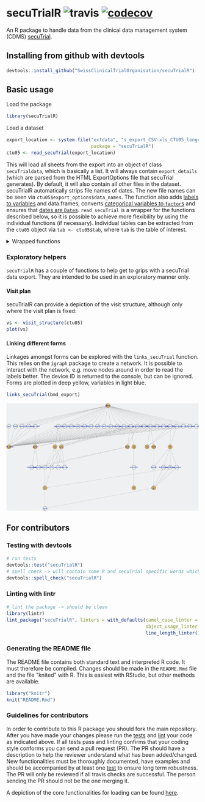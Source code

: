 
<!-- README.md is generated from README.Rmd. Please edit that file -->
secuTrialR ![travis](https://api.travis-ci.com/SwissClinicalTrialOrganisation/secuTrialR.svg?branch=master) [![codecov](https://codecov.io/github/SwissClinicalTrialOrganisation/secuTrialR/branch/master/graphs/badge.svg)](https://codecov.io/github/SwissClinicalTrialOrganisation/secuTrialR)
=================================================================================================================================================================================================================================================================================================

An R package to handle data from the clinical data management system (CDMS) [secuTrial](https://www.secutrial.com/en/).

Installing from github with devtools
------------------------------------

``` r
devtools::install_github("SwissClinicalTrialOrganisation/secuTrialR")
```

Basic usage
-----------

Load the package

``` r
library(secuTrialR)
```

Load a dataset

``` r
export_location <- system.file("extdata", "s_export_CSV-xls_CTU05_longnames_sep_ref.zip",
                               package = "secuTrialR")
ctu05 <- read_secuTrial(export_location)
```

This will load all sheets from the export into an object of class `secuTrialdata`, which is basically a list. It will always contain `export_details` (which are parsed from the HTML ExportOptions file that secuTrial generates). By default, it will also contain all other files in the dataset. secuTrialR automatically strips file names of dates. The new file names can be seen via `ctu05$export_options$data_names`. The function also adds [labels to variables](#variable-labels) and data.frames, converts [categorical variables to `factor`s](#prepare-factors) and ensures that [dates are `Date`s](#prepare-dates). `read_secuTrial` is a wrapper for the functions described below, so it is possible to achieve more flexibility by using the individual functions (if necessary). Individual tables can be extracted from the `ctu05` object via `tab <- ctu05$tab`, where `tab` is the table of interest.

<details><summary>Wrapped functions</summary>

#### Load the dataset

``` r
# prepare path to example export
export_location <- system.file("extdata", "s_export_CSV-xls_BMD.zip",
                               package = "secuTrialR")
# load all export data
bmd_export <- read_secuTrial_export(data_dir = export_location)

# load a second dataset
export_location <- system.file("extdata", "s_export_CSV-xls_CTU05_longnames_sep_ref.zip",
                               package = "secuTrialR")
ctu05 <- read_secuTrial_export(export_location)

# View names of the bmd_export object
names(bmd_export)
```

    ##  [1] "export_options" "fs"             "cn"             "ctr"           
    ##  [5] "is"             "qs"             "qac"            "vp"            
    ##  [9] "vpfs"           "atcn"           "atcvp"          "cts"           
    ## [13] "bmd"            "atbmd"

`read_secuTrial_export` returns an object of class `secuTrialdata`, which is basically a list. It will always contain `export_details` (which are parsed from the HTML ExportOptions file that secuTrial generates). By default, it will also contain all other files in the dataset. secuTrialR automatically strips file names of dates. The new file names can be seen via `bmd_export$export_options$data_names`. <!-- DEDICATED ACCESSOR FUNCTION FOR DATA_NAMES? might already be implemented in the print method -->

`bmd_export` is a list, with class `secuTrialdata`. To prevent it from printing all data to the console, a special print method returns some useful information about the objects within `bmd_export` instead. The information returned includes the original file name in the datafile, it's name in the `secuTrialdata` object, together with the number of rows and columns and a column indicating whether the object is metadata or not:

``` r
bmd_export
```

    ## SecuTrial data imported from /home/wrightp/R/x86_64-suse-linux-gnu-library/3.6/secuTrialR/extdata/s_export_CSV-xls_BMD.zip 
    ##  table nrow ncol  meta original_name
    ##     vp    1   10  TRUE        vp.xls
    ##   vpfs    1    2  TRUE      vpfs.xls
    ##     fs    1    7  TRUE        fs.xls
    ##     qs    1    7  TRUE        qs.xls
    ##     is    3    8  TRUE        is.xls
    ##    ctr    1    3  TRUE       ctr.xls
    ##     cn  113   13  TRUE        cn.xls
    ##   atcn    0    6  TRUE      atcn.xls
    ##  atcvp    0   11  TRUE     atcvp.xls
    ##    qac    0   10  TRUE       qac.xls
    ##    cts    0    8  TRUE       cts.xls
    ##    bmd  504   27 FALSE       bmd.xls
    ##  atbmd    0   28 FALSE     atbmd.xls

Individual tables can be extracted from the `bmd_export` object via `tab <- bmd_export$tab`, where `tab` is the table of interest. <!-- accessor function? -->

#### Variable labels

For creating tables, it is often useful to have access to variable labels. secuTrialR supports two main methods for handling them - a named list, or via variable attributes. The list approach works as follows.

``` r
labs <- labels_secuTrial(bmd_export)
# query the list with the variable name of interest
labs[["age"]]
```

    ## [1] "Age"

The attribute based approach adds labels as an attribute to a variable, which can then be accessed via `label(var)`.

``` r
labelled <- label_secuTrial(bmd_export)
label(labelled$bmd$age)
```

    ## [1] "Age"

Labels can be added to new variables or changed via

``` r
label(labelled$bmd$age) <- "Age (years)"
label(labelled$bmd$age)
```

    ## [1] "Age (years)"

Where units have been defined in the SecuTrial database, they can be accessed or changed analogously (here, age had no unit assigned, but we can add one).

``` r
units(labelled$bmd$age)
```

    ## NULL

``` r
units(labelled$bmd$age) <- "years"
units(labelled$bmd$age)
```

    ## [1] "years"

There is a drawback to the attribute based approach - labels will not be propagated if variables are derived and may be lost if variables are edited.

Currently, `label_secuTrial` should be used prior to `dates_secuTrial` or `factorize_secuTrial` so that labels and units are propagated to factor and date variables.

#### Prepare factors

It is often useful to have categorical variables as factors (R knows how to handle factors). secuTrialR can prepare factors easily.

``` r
factors <- factorize_secuTrial(ctu05)
```

This functions loops through each table of the dataset, creating new factor variables where necessary. The new variables are the same as the original but with `.factor` appended (i.e. a new variable called `sex.factor` would be added to the relevant form).

``` r
# original variable
str(factors$ctu05baseline$gender)
```

    ##  int [1:17] 1 NA NA 2 1 2 1 NA NA 1 ...

``` r
# factor
str(factors$ctu05baseline$gender.factor)
```

    ##  Factor w/ 2 levels "male","female": 1 NA NA 2 1 2 1 NA NA 1 ...

``` r
# cross tabulation
table(original = factors$ctu05baseline$gender, factor = factors$ctu05baseline$gender.factor)
```

    ##         factor
    ## original male female
    ##        1    5      0
    ##        2    0      5

#### Prepare dates

Dates are a very common data type. They cannot be easily used though in their export format. This is also easily rectified in secuTrialR:

Date-time variables (e.g. something of the format `2019-05-07 08:35`) are not yet handled.

``` r
dates <- dates_secuTrial(ctu05)
```

#### Recommended approach if not using `read_secuTrial`

``` r
f <- "PATH_TO_FILE"
d <- read_secuTrial_export(f)
l <- label_secuTrial(d)
fa <- factorize_secuTrial(l)
dat <- dates_secuTrial(fa)

# or, if you like pipes
library(magrittr)
f <- "PATH_TO_FILE"
d <- read_secuTrial_export(f)
dat <- d %>% 
  label_secuTrial() %>%
  factorize_secuTrial() %>%
  dates_secuTrial()
```

</details>

### Exploratory helpers

`secuTrialR` has a couple of functions to help get to grips with a secuTrial data export. They are intended to be used in an exploratory manner only.

#### Visit plan

secuTrialR can provide a depiction of the visit structure, although only where the visit plan is fixed:

``` r
vs <- visit_structure(ctu05)
plot(vs)
```

<!-- PLOT METHOD DIRECTLY FOR secuTrialdata objects? -->
#### Linking different forms

Linkages amongst forms can be explored with the `links_secuTrial` function. This relies on the `igraph` package to create a network. It is possible to interact with the network, e.g. move nodes around in order to read the labels better. The device ID is returned to the console, but can be ignored. Forms are plotted in deep yellow, variables in light blue.

``` r
links_secuTrial(bmd_export)
```

![](inst/extdata/map.png) <!-- Figure has to be generated outside of the Rmd file - resize the window and select view/"fit to screen", export it to a PDF and then convert it to a PNG -->

For contributors
----------------

### Testing with devtools

``` r
# run tests
devtools::test("secuTrialR")
# spell check -> will contain some R and secuTrial specific words which is fine
devtools::spell_check("secuTrialR")
```

### Linting with lintr

``` r
# lint the package -> should be clean
library(lintr)
lint_package("secuTrialR", linters = with_defaults(camel_case_linter = NULL,
                                                   object_usage_linter = NULL,
                                                   line_length_linter(125)))
```

### Generating the README file

The README file contains both standard text and interpreted R code. It must therefore be compiled. Changes should be made in the `README.Rmd` file and the file "knited" with R. This is easiest with RStudio, but other methods are available.

``` r
library("knitr")
knit("README.Rmd")
```

### Guidelines for contributors

In order to contribute to this R package you should fork the main repository. After you have made your changes please run the [tests](README.md#testing-with-devtools) and [lint](README.md#linting-with-lintr) your code as indicated above. If all tests pass and linting confirms that your coding style conforms you can send a pull request (PR).
The PR should have a description to help the reviewer understand what has been added/changed. New functionalities must be thoroughly documented, have examples and should be accompanied by at least one [test](tests/testthat/) to ensure long term robustness. The PR will only be reviewed if all travis checks are successful. The person sending the PR should not be the one merging it.

A depiction of the core functionalities for loading can be found [here](inst/extdata/secuTrialR.png).
